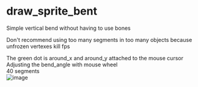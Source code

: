 # draw_sprite_bent
Simple vertical bend without having to use bones  
  
Don't recommend using too many segments in too many objects because unfrozen vertexes kill fps
  
The green dot is around_x and around_y attached to the mouse cursor  
Adjusting the bend_angle with mouse wheel  
40 segments  
![image](https://i.postimg.cc/5yn0pCQc/ezgif-2-b48a104d230e.gif)
